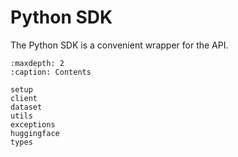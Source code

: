 <!---
Segments.ai Documentation documentation master file, created by
sphinx-quickstart on Tue Apr  5 00:19:50 2022.
You can adapt this file completely to your liking, but it should at least
contain the root `toctree` directive.
-->

# Python SDK

The Python SDK is a convenient wrapper for the API.

```{toctree}
:maxdepth: 2
:caption: Contents

setup
client
dataset
utils
exceptions
huggingface
types
```

<!--
# Indices and tables

* {ref}`genindex`
* {ref}`modindex`
* {ref}`search`
-->
